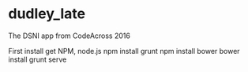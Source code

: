 # dudley_late
The DSNI app from CodeAcross 2016

First install get NPM, node.js
npm install grunt
npm install bower
bower install
grunt serve
